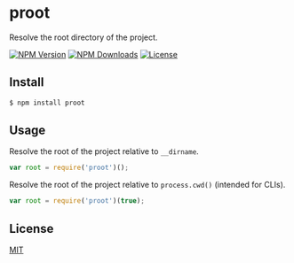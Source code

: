
# proot

  Resolve the root directory of the project.

  [![NPM Version][npm-image]][npm-url]
  [![NPM Downloads][downloads-image]][downloads-url]
  [![License][license-image]][license-url]

## Install

```bash
$ npm install proot
```

## Usage

  Resolve the root of the project relative to `__dirname`.

```javascript
var root = require('proot')();
```

  Resolve the root of the project relative to `process.cwd()` (intended for CLIs).

```javascript
var root = require('proot')(true);
```

## License

[MIT][license-url]

[npm-image]: https://img.shields.io/npm/v/proot.svg?label=version&style=flat
[npm-url]: https://npmjs.org/package/proot
[downloads-image]: https://img.shields.io/npm/dm/proot.svg
[downloads-url]: https://npmjs.org/package/proot
[license-image]: https://img.shields.io/badge/license-MIT-blue.svg
[license-url]: LICENSE
